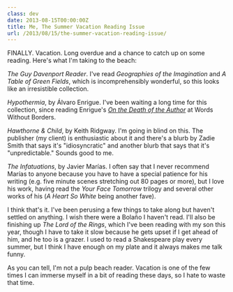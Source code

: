```yaml
---
class: dev
date: 2013-08-15T00:00:00Z
title: Me, The Summer Vacation Reading Issue
url: /2013/08/15/the-summer-vacation-reading-issue/
---
```


FINALLY. Vacation. Long overdue and a chance to catch up on some reading. Here's what I'm taking to the beach:

*The Guy Davenport Reader*. I've read _Geographies of the Imagination_ and *A Table of Green Fields*, which is incomprehensibly wonderful,  so this looks like an irresistible collection.

*Hypothermia*, by Álvaro Enrigue. I've been waiting a long time for this collection, since reading Enrigue's [*On the Death of the Author*](http://wordswithoutborders.org/article/on-the-death-of-the-author) at Words Without Borders.

*Hawthorne & Child*, by Keith Ridgway. I'm going in blind on this. The publisher (my client) is enthusiastic about it and there's a blurb by Zadie Smith that says it's "idiosyncratic" and another blurb that says that it's "unpredictable." Sounds good to me.

*The Infatuations*, by Javier Marías. I often say that I never recommend Marías to anyone because you have to have a special patience for his writing (e.g. five minute scenes stretching out 80 pages or more), but I love his work, having read the *Your Face Tomorrow* trilogy and several other works of his (*A Heart So White* being another fave).

I think that's it. I've been perusing a few things to take along but haven't settled on anything. I wish there were a Bolaño I haven't read. I'll also be finishing up *The Lord of the Rings*, which I've been reading with my son this year, though I have to take it slow because he gets upset if I get ahead of him, and he too is a grazer. I used to read a Shakespeare play every summer, but I think I have enough on my plate and it always makes me talk funny.

As you can tell, I'm not a pulp beach reader. Vacation is one of the few times I can immerse myself in a bit of reading these days, so I hate to waste that time.
